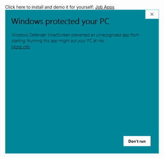  Click here to install and demo it for yourself: [Job Apps](https://github.com/JacktheLander/Job-Manager/releases/download/JobsAppManager/Job_Apps.exe)
<img src="Run_from_Windows_Smartscreen.gif" />
